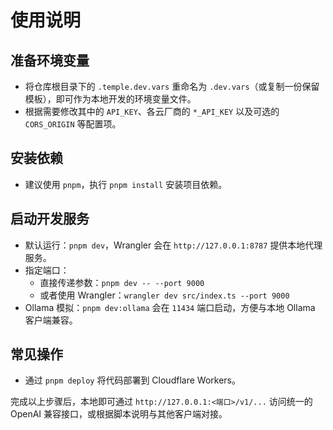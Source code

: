 # 使用说明

## 准备环境变量

- 将仓库根目录下的 `.temple.dev.vars` 重命名为 `.dev.vars`（或复制一份保留模板），即可作为本地开发的环境变量文件。
- 根据需要修改其中的 `API_KEY`、各云厂商的 `*_API_KEY` 以及可选的 `CORS_ORIGIN` 等配置项。

## 安装依赖

- 建议使用 `pnpm`，执行 `pnpm install` 安装项目依赖。

## 启动开发服务

- 默认运行：`pnpm dev`，Wrangler 会在 `http://127.0.0.1:8787` 提供本地代理服务。
- 指定端口：
  - 直接传递参数：`pnpm dev -- --port 9000`
  - 或者使用 Wrangler：`wrangler dev src/index.ts --port 9000`
- Ollama 模拟：`pnpm dev:ollama` 会在 `11434` 端口启动，方便与本地 Ollama 客户端兼容。

## 常见操作

- 通过 `pnpm deploy` 将代码部署到 Cloudflare Workers。

完成以上步骤后，本地即可通过 `http://127.0.0.1:<端口>/v1/...` 访问统一的 OpenAI 兼容接口，或根据脚本说明与其他客户端对接。
